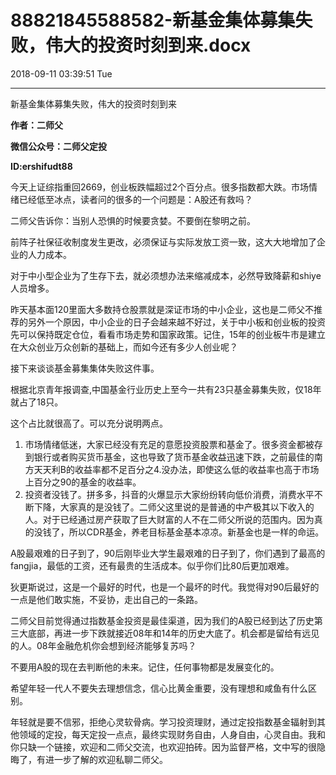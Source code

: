 # 88821845588582-新基金集体募集失败，伟大的投资时刻到来.docx

2018-09-11 03:39:51 Tue

----

新基金集体募集失败，伟大的投资时刻到来

__作者：二师父__

__微信公众号：二师父定投__

__ID:ershifudt88__

今天上证综指重回2669，创业板跌幅超过2个百分点。很多指数都大跌。市场情绪已经低至冰点，读者问的很多的一个问题是：A股还有救吗？

二师父告诉你：当别人恐惧的时候要贪婪。不要倒在黎明之前。

前阵子社保征收制度发生更改，必须保证与实际发放工资一致，这大大地增加了企业的人力成本。

对于中小型企业为了生存下去，就必须想办法来缩减成本，必然导致降薪和shiye人员增多。

昨天基本面120里面大多数持仓股票就是深证市场的中小企业，这也是二师父不推荐的另外一个原因，中小企业的日子会越来越不好过，关于中小板和创业板的投资先可以保持既定仓位，看看市场走势和国家政策。记住，15年的创业板牛市是建立在大众创业万众创新的基础上，而如今还有多少人创业呢？

接下来谈谈基金募集集体失败这件事。

根据北京青年报调查,中国基金行业历史上至今一共有23只基金募集失败，仅18年就占了18只。

这个占比就很高了。可以充分说明两点。

1. 市场情绪低迷，大家已经没有充足的意愿投资股票和基金了。很多资金都被存到银行或者购买货币基金，这也导致了货币基金收益迅速下跌，之前最佳的南方天天利B的收益率都不足百分之4\.没办法，即使这么低的收益率也高于市场上百分之90的基金的收益率。
2. 投资者没钱了。拼多多，抖音的火爆显示大家纷纷转向低价消费，消费水平不断下降，大家真的是没钱了。二师父这里说的是普通的中产极其以下收入的人。对于已经通过房产获取了巨大财富的人不在二师父所说的范围内。因为真的没钱了，所以CDR基金，养老目标基金基本凉凉。新基金也是一样的命运。

A股最艰难的日子到了，90后刚毕业大学生最艰难的日子到了，你们遇到了最高的fangjia，最低的工资，还有最贵的生活成本。似乎你们比80后更加艰难。

狄更斯说过，这是一个最好的时代，也是一个最坏的时代。我觉得对90后最好的一点是他们敢实施，不妥协，走出自己的一条路。

二师父目前觉得通过指数基金投资是最佳渠道，因为我们的A股已经到达了历史第三大底部，再进一步下跌就接近08年和14年的历史大底了。机会都是留给有远见的人。08年金融危机你会想到经济能够复苏吗？

不要用A股的现在去判断他的未来。记住，任何事物都是发展变化的。

希望年轻一代人不要失去理想信念，信心比黄金重要，没有理想和咸鱼有什么区别。

年轻就是要不信邪，拒绝心灵软骨病。学习投资理财，通过定投指数基金辐射到其他领域的定投，每天定投一点点，最终实现财务自由，人身自由，心灵自由。我和你只缺一个链接，欢迎和二师父交流，也欢迎拍砖。因为监督严格，文中写的很隐晦了，有进一步了解的欢迎私聊二师父。

